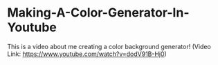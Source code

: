 # Making-A-Color-Generator-In-Youtube
This is a video about me creating a color background generator! (Video Link: https://www.youtube.com/watch?v=dodV91B-Hj0)
